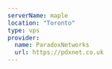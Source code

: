 ```yaml
---
serverName: maple
location: "Toronto"
type: vps
provider:
  name: ParadoxNetworks
  url: https://pdxnet.co.uk
---
```


